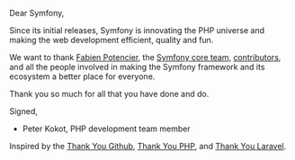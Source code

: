 Dear Symfony,

Since its initial releases, Symfony is innovating the PHP universe and making
the web development efficient, quality and fun.

We want to thank [Fabien Potencier](@fabpot), the
[Symfony core team](https://symfony.com/doc/current/contributing/code/core_team.html),
[contributors](https://symfony.com/contributors), and all the people involved in
making the Symfony framework and its ecosystem a better place for everyone.

Thank you so much for all that you have done and do.

Signed,

* Peter Kokot, PHP development team member

Inspired by the
[Thank You Github](https://github.com/thank-you-github/thank-you-github),
[Thank You PHP](https://github.com/thank-you-laravel/thank-you-laravel),
and [Thank You Laravel](https://github.com/thank-you-laravel/thank-you-laravel).
